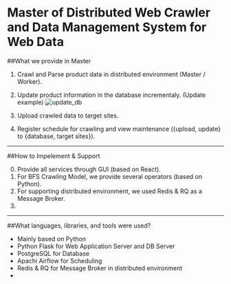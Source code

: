# Master of Distributed Web Crawler and Data Management System for Web Data 

##What we provide in Master

1. Crawl and Parse product data in distributed environment (Master / Worker).
2. Update product information in the database incrementaly.
   (Update example)
   ![update_db](https://user-images.githubusercontent.com/13589283/140600455-fc2c143e-9d12-4c8c-984f-e1d9b082c9fb.jpg)


3. Upload crawled data to target sites.
4. Register schedule for crawling and view maintenance ({upload, update} to {database, target sites}).

------------
##How to Impelement & Support

0. Provide all services through GUI (based on React).
1. For BFS Crawling Model, we provide several operators (based on Python).
2. For supporting distributed environment, we used Redis & RQ as a Message Broker.
3. 

------------
##What languages, libraries, and tools were used?

- Mainly based on Python
- Python Flask for Web Application Server and DB Server
- PostgreSQL for Database
- Apachi Airflow for Scheduling
- Redis & RQ for Message Broker in distributed environment
- 

